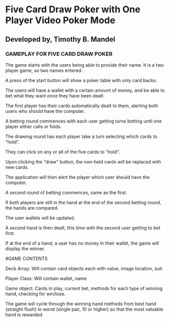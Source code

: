 # Five Card Draw Poker with One Player Video Poker Mode

## Developed by, Timothy B. Mandel


### GAMEPLAY FOR FIVE CARD DRAW POKER

The game starts with the users being able to provide their name. It is a two player game, so two names entered.

A press of the start button will show a poker table with only card backs.

The users will have a wallet with a certain amount of money, and be able to bet what they want once they have been dealt.

The first player has their cards automatically dealt to them, alerting both users who should have the computer.

A betting round commences with each user getting turns betting until one player either calls or folds.

The drawing round has each player take a turn selecting which cards to "hold".

They can click on any or all of the five cards to "hold".

Upon clicking the "draw" button, the non-held cards will be replaced with new cards.

The application will then alert the player which user should have the computer.

A second round of betting commences, same as the first.

If both players are still in the hand at the end of the second betting round, the hands are compared.

The user wallets will be updated.

A second hand is then dealt, this time with the second user getting to bet first.

If at the end of a hand, a user has no money in their wallet, the game will display the winner.




#GAME CONTENTS

Deck Array:
	Will contain card objects each with value, image location, suit.

Player Class:
	Will contain wallet, name

Game object:
	Cards in play, current bet, methods for each type of winning hand, checking for win/lose.

The game will cycle through the winning hand methods from best hand (straight flush) to worst (single pair, 10 or higher) so that the most valuable hand is rewarded.